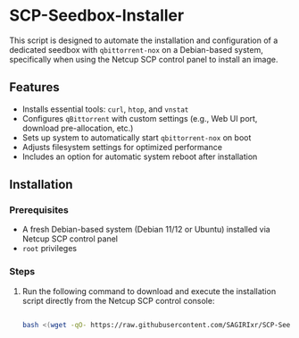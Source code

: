 # SCP-Seedbox-Installer

This script is designed to automate the installation and configuration of a dedicated seedbox with `qbittorrent-nox` on a Debian-based system, specifically when using the Netcup SCP control panel to install an image.

## Features

- Installs essential tools: `curl`, `htop`, and `vnstat`
- Configures `qBittorrent` with custom settings (e.g., Web UI port, download pre-allocation, etc.)
- Sets up system to automatically start `qbittorrent-nox` on boot
- Adjusts filesystem settings for optimized performance
- Includes an option for automatic system reboot after installation

## Installation

### Prerequisites

- A fresh Debian-based system (Debian 11/12 or Ubuntu) installed via Netcup SCP control panel
- `root` privileges

### Steps

1. Run the following command to download and execute the installation script directly from the Netcup SCP control console:
   ```bash

   bash <(wget -qO- https://raw.githubusercontent.com/SAGIRIxr/SCP-Seedbox-Installer/main/SCP-Seedbox-Installer.sh)
